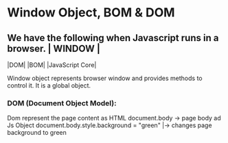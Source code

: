 # Window Object, BOM & DOM 

We have the following when Javascript runs in a browser.
    | WINDOW |
  ---------------
  |DOM|  |BOM|  |JavaScript Core|

Window object represents browser window and provides methods to control it. It is a global object.

### DOM (Document Object Model):

Dom represent the page content as HTML 
document.body -> page body ad Js Object
document.body.style.background = "green"
           |-> changes page background to green
